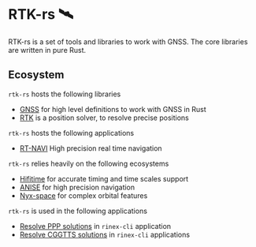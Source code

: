 RTK-rs 🛰️
==========

RTK-rs is a set of tools and libraries to work with GNSS. The core libraries are written in pure Rust.

## Ecosystem

`rtk-rs` hosts the following libraries

- [GNSS](https://github.com/rtk-rs/gnss) for high level definitions to work with GNSS in Rust
- [RTK](https://github.com/rtk-rs/gnss-rtk) is a position solver, to resolve precise positions

`rtk-rs` hosts the following applications

- [RT-NAVI](https://github.com/rtk-rs/rt-navi) High precision real time navigation
  
`rtk-rs` relies heavily on the following ecosystems

- [Hifitime](https://github.com/nyx-space/hifitime) for accurate timing and time scales support
- [ANISE](https://github.com/nyx-space/nyx) for high precision navigation
- [Nyx-space](https://github.com/nyx-space/nyx) for complex orbital features

`rtk-rs` is used in the following applications

- [Resolve PPP solutions](https://github.com/georust/rinex) in `rinex-cli` application
- [Resolve CGGTTS solutions](https://github.com/georust/rinex) in `rinex-cli` applications
